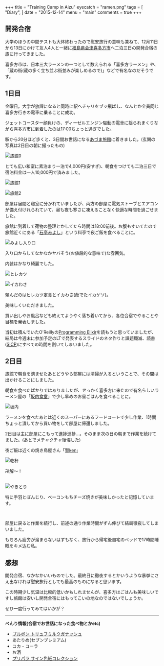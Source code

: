 +++
title = "Training Camp in Aizu"
eyecatch = "ramen.png"
tags = [
    "Diary",
]
date = "2015-12-14"
menu = "main"
comments = true
+++

## 開発合宿

大学のほうの中間テストも大体終わったので慰安旅行の意味も兼ねて、12月11日から13日にかけて友人4人と一緒に[福島県会津喜多方市](https://ja.wikipedia.org/wiki/%E5%96%9C%E5%A4%9A%E6%96%B9%E5%B8%82)へ二泊三日の開発合宿の旅に行ってきました。

喜多方市は、日本三大ラーメンの一つとして数えられる「喜多方ラーメン」や、「蔵の街(蔵の多く立ち並ぶ街並みが楽しめるので)」などで有名なのだそうです。

## 1日目

金曜日。大学が放課になると同時に駅へチャリをブッ飛ばし、なんとか全員同じ喜多方行きの電車に乗ることに成功。

ジェットコースター顔負けの、ディーゼルエンジン駆動の電車に揺られまくりながら喜多方市に到着したのは17:00ちょっと過ぎでした。

駅から20分ほど歩くと、3日間お世話になる[あづま旅館](http://homepage3.nifty.com/azumaryokan/)に着きました。(玄関の写真は2日目の朝に撮ったもの)

![旅館0](/images/inn.jpg)

とても広い和室に素泊まり一泊で4,000円(安すぎ)、朝食をつけても二泊三日で宿泊料金は一人10,000円で済みました。

![旅館1](/images/inn1.jpg)

![旅館2](/images/inn2.jpg)

部屋は居間と寝室に分かれていましたが、両方の部屋に電気ストーブとエアコンが備え付けれられていて、昼も夜も寒さに凍えることなく快適な時間を過ごせました。

旅館に到着して荷物の整理とかしてたら時間は18:00前後。お腹もすいてたので旅館近くにある「[石亭みよし](http://www.miyoshi-kitakata.com/guide.html)」という料亭で夜ご飯を食べることに。

![みよし入り口](/images/din1.jpg)

入り口からしてなかなかヤバそう(お値段的な意味で)な雰囲気。

内装はかなり綺麗でした。

![ヒレカツ](/images/din3.jpg)

![イカわさ](/images/din2.jpg)

頼んだのはヒレカツ定食とイカわさ(茹でたイカゲソ)。

美味しくいただきました。

買い出しやお風呂なども終えてようやく落ち着いてから、各位合宿でやることや目標を発表しました。

当初は積んでいたO'Reillyの[Programming Elixir](http://www.amazon.co.jp/Programming-Elixir-Functional-Concurrent-Pragmatic/dp/1937785580)を読もうと思っていましたが、結局は今週末に参加予定のLTで発表するスライドのネタ作りと課題殲滅、読書([SICP](https://mitpress.mit.edu/sicp/))にすべての時間を割いてしまいました。

## 2日目

旅館で朝食を済ませたあとどうやら部屋には清掃が入るということで、その間は出かけることにしました。

朝食を食べたばかりではありましたが、せっかく喜多方に来たので有名らしいラーメン屋の「[坂内食堂](http://ban-nai.com/)」で少し早めのお昼ごはんを食べることに。

![坂内](/images/lun1.jpg)

ラーメンを食べたあとは近くのスーパーにあるフードコートで少し作業、1時間ちょっと潰してから買い物をして部屋に帰還しました。

2日目は主に部屋にこもって進捗進捗...。そのまま次の日の朝まで作業を続けてました。(あとでメチャクチャ後悔した)

夜ご飯は近くの焼き鳥屋さん「[賢ken](http://www.ekiten.jp/shop_6787952/)」

![乾杯](/images/din4.jpg)

卍解〜！<br><br>

![やきとり](/images/din5.jpg)

特に手羽とぼんじり、ベーコンもちチーズ焼きが美味しかったと記憶しています。

<br>

部屋に戻ると作業を続行し、前述の通り作業時間がずん伸びて結局徹夜してしまいました。

もちろん疲労が溜まらないはずもなく、旅行から帰宅後自宅のベッドで17時間睡眠をキメ込む私。

## 感想

開発合宿、なかなかいいものでした。最終日に徹夜するとかいうような暴挙にさえ出なければ慰安旅行としても最高のものになると思います。

この時期少し気温は比較的低いかもしれませんが、喜多方はごはんも美味しいですし旅館は安いし開発合宿にはもってこいの地なのではないでしょうか。

ぜひ一度行ってみてはいかが？

---

**べんり情報(合宿でお世話になった食べ物とかetc)**

* [ブルボン トリュフミルクガナッシュ](http://www.amazon.co.jp/%E3%83%96%E3%83%AB%E3%83%9C%E3%83%B3-%E3%83%88%E3%83%AA%E3%83%A5%E3%83%95%E3%83%9F%E3%83%AB%E3%82%AF%E3%82%AC%E3%83%8A%E3%83%83%E3%82%B7%E3%83%A5-57g%C3%9710%E8%A2%8B/dp/B00O7JUE9W/ref=sr_1_1?s=hobby&ie=UTF8&qid=1450070634&sr=8-1&keywords=%E3%83%9F%E3%83%AB%E3%82%AF%E3%82%AC%E3%83%8A%E3%83%83%E3%82%B7%E3%83%A5%E3%83%81%E3%83%A7%E3%82%B3%E3%83%AC%E3%83%BC%E3%83%88)
* あたりめ(セブンプレミアム)
* コカ・コーラ
* お酒
* [プリパラ サイン色紙コレクション](http://www.amazon.co.jp/%E3%82%BF%E3%82%AB%E3%83%A9%E3%83%88%E3%83%9F%E3%83%BC%E3%82%A2%E3%83%BC%E3%83%84-%E3%83%97%E3%83%AA%E3%83%91%E3%83%A9%E3%82%B5%E3%82%A4%E3%83%B3%E8%89%B2%E7%B4%99%E3%82%B3%E3%83%AC%E3%82%AF%E3%82%B7%E3%83%A7%E3%83%B32-10%E5%80%8B%E5%85%A5-%E9%A3%9F%E7%8E%A9%E3%83%BB%E3%82%AC%E3%83%A0-%E3%83%97%E3%83%AA%E3%83%91%E3%83%A9/dp/B017R6WIJA/ref=sr_1_1?s=hobby&ie=UTF8&qid=1450070696&sr=1-1&keywords=%E3%83%97%E3%83%AA%E3%83%91%E3%83%A9%E3%80%80%E8%89%B2%E7%B4%99)
